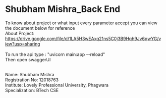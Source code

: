 # Shubham Mishra_Back End
To know about project or what input every parameter accept you can view the document below for reference<br/>
About Project: https://drive.google.com/file/d/1LA5H3wEAxq21ns5C0j3B9Hqh9Jv6qwYG/view?usp=sharing <br/><br/>
To run the api type : "uvicorn main:app --reload"<br/>
Then open swaggerUI<br/><br/>

Name: Shubham Mishra<br/>
Registration No: 12018763<br/>
Institute: Lovely Professional University, Phagwara<br/>
Specialization: BTech CSE<br/>
